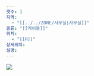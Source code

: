 ```yaml
---
갯수: 1
지역:
  - "[[../../ZONE/사무실|사무실]]"
종류: "[[케이블]]"
위치:
  - "[[H]]"
상세위치: 
설명:
---
```


![](http://192.168.50.22/images/240821_IMG_0042.jpg)